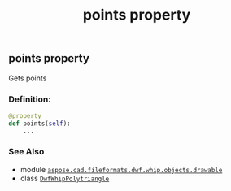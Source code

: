 ﻿---
title: points property
second_title: Aspose.CAD for Python via .NET API References
description: 
type: docs
weight: 130
url: /aspose.cad.fileformats.dwf.whip.objects.drawable/dwfwhippolytriangle/points/
is_root: false
---

## points property


Gets points
### Definition:
```python
@property
def points(self):
    ...
```

### See Also
* module [`aspose.cad.fileformats.dwf.whip.objects.drawable`](../../)
* class [`DwfWhipPolytriangle`](/cad/python-net/aspose.cad.fileformats.dwf.whip.objects.drawable/dwfwhippolytriangle)
